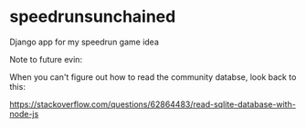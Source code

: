 # speedrunsunchained
Django app for my speedrun game idea


Note to future evin:

When you can't figure out how to read the community databse, look back to this:

https://stackoverflow.com/questions/62864483/read-sqlite-database-with-node-js